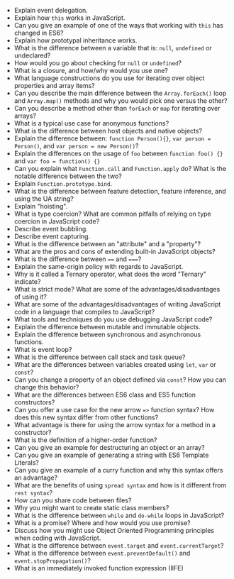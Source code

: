 - Explain event delegation.
- Explain how `this` works in JavaScript.
- Can you give an example of one of the ways that working with `this` has changed in ES6?
- Explain how prototypal inheritance works.
- What is the difference between a variable that is: `null`, `undefined` or undeclared?
- How would you go about checking for `null` or `undefined`?
- What is a closure, and how/why would you use one?
- What language constructions do you use for iterating over object properties and array items?
- Can you describe the main difference between the `Array.forEach()` loop and `Array.map()` methods and why you would pick one versus the other?
- Сan you describe a method other than `forEach` or `map` for iterating over arrays?
- What is a typical use case for anonymous functions?
- What is the difference between host objects and native objects?
- Explain the difference between: `function Person(){}`, `var person = Person()`, and `var person = new Person()`?
- Explain the differences on the usage of `foo` between `function foo() {}` and `var foo = function() {}`
- Can you explain what `Function.call` and `Function.apply` do? What is the notable difference between the two?
- Explain `Function.prototype.bind`.
- What is the difference between feature detection, feature inference, and using the UA string?
- Explain "hoisting".
- What is type coercion? What are common pitfalls of relying on type coercion in JavaScript code?
- Describe event bubbling.
- Describe event capturing.
- What is the difference between an "attribute" and a "property"?
- What are the pros and cons of extending built-in JavaScript objects?
- What is the difference between `==` and `===`?
- Explain the same-origin policy with regards to JavaScript.
- Why is it called a Ternary operator, what does the word "Ternary" indicate?
- What is strict mode? What are some of the advantages/disadvantages of using it?
- What are some of the advantages/disadvantages of writing JavaScript code in a language that compiles to JavaScript?
- What tools and techniques do you use debugging JavaScript code?
- Explain the difference between mutable and immutable objects.
- Explain the difference between synchronous and asynchronous functions.
- What is event loop?
- What is the difference between call stack and task queue?
- What are the differences between variables created using `let`, `var` or `const`?
- Can you change a property of an object defined via `const`? How you can change this behavior?
- What are the differences between ES6 class and ES5 function constructors?
- Can you offer a use case for the new arrow `=>` function syntax? How does this new syntax differ from other functions?
- What advantage is there for using the arrow syntax for a method in a constructor?
- What is the definition of a higher-order function?
- Can you give an example for destructuring an object or an array?
- Can you give an example of generating a string with ES6 Template Literals?
- Can you give an example of a curry function and why this syntax offers an advantage?
- What are the benefits of using `spread syntax` and how is it different from `rest syntax`?
- How can you share code between files?
- Why you might want to create static class members?
- What is the difference between `while` and `do-while` loops in JavaScript?
- What is a promise? Where and how would you use promise?
- Discuss how you might use Object Oriented Programming principles when coding with JavaScript.
- What is the difference between `event.target` and `event.currentTarget`?
- What is the difference between `event.preventDefault()` and `event.stopPropagation()`?
- What is an immediately invoked function expression (IIFE)
